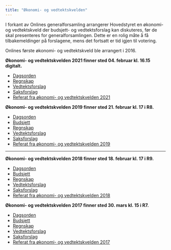 ```yaml
---
title: "Økonomi- og vedtektskvelden"
---
```


I forkant av Onlines generalforsamling arrangerer Hovedstyret en økonomi- og vedtektskveld der budsjett- og vedtektsforslag kan diskuteres, før de skal presenteres for generalforsamlingen. Dette er en rolig måte å få tilbakemeldinger på forslagene, mens det fortsatt er tid igjen til votering.

Onlines første økonomi- og vedtektskveld ble arrangert i 2016.

**Økonomi- og vedtektskvelden 2021 finner sted 04. februar kl. 16.15 digitalt.**

* [Dagsorden](https://online.ntnu.no/wiki/online/okogved/dagsorden21)
* [Regnskap](https://docs.google.com/spreadsheets/d/1BDvtP80nsKV5kvy6gEhzqtSGr50tb1bmXXgxjpXdTBU/edit?usp=sharing)
* [Vedtektsforslag](https://online.ntnu.no/wiki/online/generalforsamlingen/genfors2021/vedtekstforslag)
* [Saksforslag](https://online.ntnu.no/wiki/online/generalforsamlingen/genfors2021/saksforslag)
* [Referat fra økonomi- og vedtektskvelden 2021](okogved-referat2021)


**Økonomi- og vedtektskvelden 2019 finner sted 21. februar kl. 17 i R8.**

* [Dagsorden](https://online.ntnu.no/wiki/online/okogved/dagsorden19)
* [Budsjett](https://docs.google.com/spreadsheets/d/1I-4p_l02Y_ZThvSMCD9HRgu3ApbARie46-_FX-1mEBw/edit?usp=sharing)
* [Regnskap](https://docs.google.com/spreadsheets/d/1BDvtP80nsKV5kvy6gEhzqtSGr50tb1bmXXgxjpXdTBU/edit?usp=sharing)
* [Vedtektsforslag](https://online.ntnu.no/wiki/online/generalforsamlingen/genfors2019/vedtekstforslag)
* [Saksforslag](https://online.ntnu.no/wiki/online/generalforsamlingen/genfors2019/saksforslag)
* [Referat fra økonomi- og vedtektskvelden 2019](okogved-referat2019)

---

**Økonomi- og vedtektskvelden 2018 finner sted 18. februar kl. 17 i R9.**

* [Dagsorden](https://online.ntnu.no/wiki/online/okogved/dagsorden18)
* [Budsjett]()
* [Regnskap]()
* [Vedtektsforslag](https://online.ntnu.no/wiki/online/generalforsamlingen/genfors2018/vedtekstforslag)
* [Saksforslag](https://online.ntnu.no/wiki/online/generalforsamlingen/genfors2018/saksforslag)
* [Referat fra økonomi- og vedtektskvelden 2018](okogved-referat2018)

**Økonomi- og vedtektskvelden 2017 finner sted 30. mars kl. 15 i R7.**

* [Dagsorden](https://online.ntnu.no/wiki/online/okogved/dagsorden)
* [Budsjett](https://docs.google.com/spreadsheets/d/1exCJ_8gr1KrS7Bv4N-JnjUBoUKJ56eaPp4wp0mvs9is/edit?usp=sharing)
* [Regnskap]()
* [Vedtektsforslag](https://online.ntnu.no/wiki/online/generalforsamlingen/2017/vedtekstforslag)
* [Saksforslag](https://online.ntnu.no/wiki/online/generalforsamlingen/2017/saksforslag)
* [Referat fra økonomi- og vedtektskvelden 2017](okogved-referat2017)